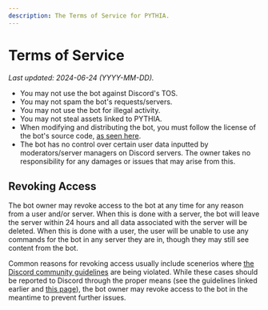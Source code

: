 ```yaml
---
description: The Terms of Service for PYTHIA.
---
```


# Terms of Service

*Last updated: 2024-06-24 (YYYY-MM-DD).*

* You may not use the bot against Discord's TOS.
* You may not spam the bot's requests/servers.
* You may not use the bot for illegal activity.
* You may not steal assets linked to PYTHIA.
* When modifying and distributing the bot, you must follow the license of the bot's source code, [as seen here](https://raw.githubusercontent.com/AstreaTSS/PYTHIA/main/LICENSE).
* The bot has no control over certain user data inputted by moderators/server managers on Discord servers. The owner takes no responsibility for any damages or issues that may arise from this.

## Revoking Access

The bot owner may revoke access to the bot at any time for any reason from a user and/or server. When this is done with a server, the bot will leave the server within 24 hours and all data associated with the server will be deleted. When this is done with a user, the user will be unable to use any commands for the bot in any server they are in, though they may still see content from the bot.

Common reasons for revoking access usually include scenerios where [the Discord community guidelines](https://discord.com/guidelines) are being violated. While these cases should be reported to Discord through the proper means (see the guidelines linked earlier and [this page](https://discord.com/safety/360044103651-reporting-abusive-behavior-to-discord)), the bot owner may revoke access to the bot in the meantime to prevent further issues.
